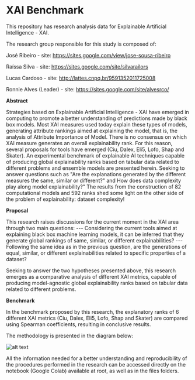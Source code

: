 # XAI Benchmark 

This repository has research analysis data for Explainable Artificial Intelligence - XAI.

The research group responsible for this study is composed of:

José Ribeiro - site: https://sites.google.com/view/jose-sousa-ribeiro

Raíssa Silva - site: https://sites.google.com/site/silvarailors

Lucas Cardoso - site: http://lattes.cnpq.br/9591352011725008

Ronnie Alves (Leader) - site: https://sites.google.com/site/alvesrco/

**Abstract**

Strategies based on Explainable Artificial Intelligence - XAI have emerged in computing to promote a better understanding of predictions made by black box models. Most XAI measures used today explain these types of models, generating attribute rankings aimed at explaining the model, that is, the analysis of Attribute Importance of Model. There is no consensus on which XAI measure generates an overall explainability rank. For this reason, several proposals for tools have emerged (Ciu, Dalex, Eli5, Lofo, Shap and Skater). An experimental benchmark of explainable AI techniques capable of producing global explainability ranks based on tabular data related to different problems and ensemble models are presented herein. Seeking to answer questions such as "Are the explanations generated by the different measures the same, similar or different?" and How does data complexity play along model explainability?" The results from the construction of 82 computational models and 592 ranks shed some light on the other side of the problem of explainability: dataset complexity!

**Proposal**

This research raises discussions for the current moment in the XAI area through two main questions: --- Considering the current tools aimed at explaining black box machine learning models, it can be inferred that they generate global rankings of same, similar, or different explainabilities? --- Following the same idea as in the previous question, are the generations of equal, similar, or different explainabilities related to specific properties of a dataset?

Seeking to answer the two hypotheses presented above, this research emerges as a comparative analysis of different XAI metrics, capable of producing model-agnostic global explainability ranks based on tabular data related to different problems.

**Benchmark**

In the benchmark proposed by this research, the explanatory ranks of 6 different XAI metrics (Ciu, Dalex, Eli5, Lofo, Shap and Skater) are compared using Spearman coefficients, resulting in conclusive results.

The methodology is presented in the diagram below:

![alt text](https://github.com/josesousaribeiro/xai_benchmark/blob/main/General_Info/metodologia_1.png)

All the information needed for a better understanding and reproducibility of the procedures performed in the research can be accessed directly on the notebook (Google Colab) available at root, as well as in the files folders.







